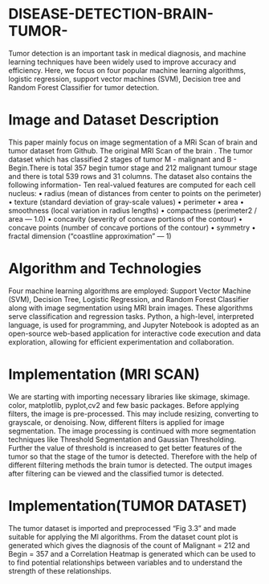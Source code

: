 # DISEASE-DETECTION-BRAIN-TUMOR-
Tumor detection is an important task in medical diagnosis, and machine learning techniques have been widely used to improve accuracy and efficiency. Here, we focus on four popular machine learning algorithms, logistic regression, support vector machines (SVM), Decision tree and Random Forest Classifier for tumor detection.


# Image and Dataset Description

This paper mainly focus on image segmentation of a MRi Scan of brain and tumor dataset from Github.
The original MRI Scan of the brain . The tumor dataset which has classified 2 stages of tumor M - malignant and B - Begin.There is total 357 begin tumor stage and 212 malignant tumour stage and there is total 539 rows and 31 columns. The dataset also contains the following information- 
Ten real-valued features are computed for each cell nucleus: 
•	radius (mean of distances from center to points on the perimeter) 
•	texture (standard deviation of gray-scale values) 
•	perimeter 
•	area 
•	smoothness (local variation in radius lengths) 
•	compactness (perimeter2 / area — 1.0) 
•	concavity (severity of concave portions of the contour) 
•	concave points (number of concave portions of the contour) 
•	symmetry 
•	fractal dimension (“coastline approximation” — 1)


# Algorithm and Technologies

Four machine learning algorithms are employed: Support Vector Machine (SVM), Decision Tree, Logistic Regression, and Random Forest Classifier along with image segmentation using MRI brain images. These algorithms serve classification and regression tasks. Python, a high-level, interpreted language, is used for programming, and Jupyter Notebook is adopted as an open-source web-based application for interactive code execution and data exploration, allowing for efficient experimentation and collaboration.


# Implementation (MRI SCAN)


We are starting with importing necessary libraries like skimage, skimage. color, matplotlib, pyplot,cv2 and few basic  packages. Before applying filters, the image is pre-processed. This may include resizing, converting to grayscale, or denoising. Now, different filters is applied for image segmentation.  The image processing is continued with more segmentation techniques like Threshold Segmentation and Gaussian Thresholding. Further the value of threshold is increased to get better features of the tumor so that the stage of the tumor is detected. Therefore with the help of different filtering methods the brain tumor is detected. The output images after filtering can be viewed and the classified tumor is detected.



# Implementation(TUMOR DATASET)
The tumor dataset is imported and preprocessed “Fig 3.3” and made suitable for applying the Ml algorithms. From the dataset count plot is generated which gives the diagnosis of the count of Malignant = 212 and Begin = 357 and a Correlation Heatmap is generated which can be used to to find potential relationships between variables and to understand the strength of these relationships.

